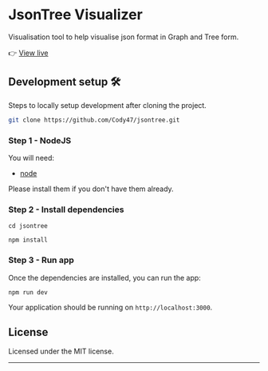 # JsonTree Visualizer

Visualisation tool to help visualise json format in Graph and Tree form.

👉 [View live](https://jsontree.vercel.app/)


## Development setup 🛠

Steps to locally setup development after cloning the project.

```sh
git clone https://github.com/Cody47/jsontree.git
```

### Step 1 - NodeJS

You will need:

- [node](https://nodejs.org/)

Please install them if you don't have them already.

### Step 2 - Install dependencies

```shell
cd jsontree
```

```shell
npm install
```

### Step 3 - Run app

Once the dependencies are installed, you can run the app:

```shell
npm run dev
```

Your application should be running on `http://localhost:3000`.

## License

Licensed under the MIT license.

---
